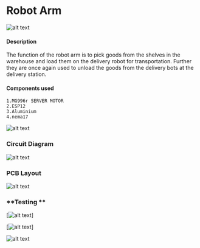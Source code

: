 # Robot Arm


![alt text](https://github.com/cepdnaclk/e16-3yp-smart-pharmaceutical-warehousing/blob/main/Hardware/Arm/testing/video2.gif?raw=true)

#### **Description**
The function of the robot arm is to pick goods from the shelves in the warehouse and load them on the delivery robot for transportation. Further they are once again used to unload the goods from the delivery bots at the delivery station.

#### **Components used**
    1.MG996r SERVER MOTOR
    2.ESP12
    3.Aluminium
    4.nema17
    
![alt text](https://github.com/cepdnaclk/e16-3yp-smart-pharmaceutical-warehousing/blob/main/Hardware/Arm/testing/video4.gif?raw=true)
   
### **Circuit Diagram**   

 ![alt text](https://github.com/cepdnaclk/e16-3yp-smart-pharmaceutical-warehousing/blob/main/Hardware/Arm/circuit/Schematic_V2.png?raw=true)

### **PCB Layout**

 ![alt text](https://github.com/cepdnaclk/e16-3yp-smart-pharmaceutical-warehousing/blob/main/Hardware/Arm/circuit/testing_PCB.png?raw=true)

### **Testing **

[![alt text](https://github.com/cepdnaclk/e16-3yp-smart-pharmaceutical-warehousing/blob/main/Hardware/Arm/circuit/face.jpg?raw=true)]

[![alt text](https://github.com/cepdnaclk/e16-3yp-smart-pharmaceutical-warehousing/blob/main/Hardware/Arm/circuit/testing/gripper/raer.jpg?raw=true)]

![alt text](https://github.com/cepdnaclk/e16-3yp-smart-pharmaceutical-warehousing/blob/main/Hardware/Arm/testing/video3.gif?raw=true)

